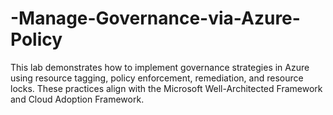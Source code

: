 # -Manage-Governance-via-Azure-Policy
This lab demonstrates how to implement governance strategies in Azure using resource tagging, policy enforcement, remediation, and resource locks. These practices align with the Microsoft Well-Architected Framework and Cloud Adoption Framework.
